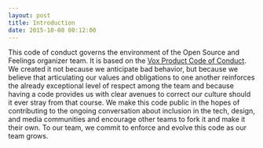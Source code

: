 ```yaml
---
layout: post
title: Introduction
date: 2015-10-08 00:12:00
---
```


This code of conduct governs the environment of the Open Source and Feelings organizer team. It is based on the [Vox Product Code of Conduct](http://code-of-conduct.voxmedia.com/). We created it not because we anticipate bad behavior, but because we believe that articulating our values and obligations to one another reinforces the already exceptional level of respect among the team and because having a code provides us with clear avenues to correct our culture should it ever stray from that course. We make this code public in the hopes of contributing to the ongoing conversation about inclusion in the tech, design, and media communities and encourage other teams to fork it and make it their own. To our team, we commit to enforce and evolve this code as our team grows.
